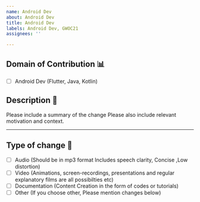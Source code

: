 ```yaml
---
name: Android Dev
about: Android Dev
title: Android Dev
labels: Android Dev, GWOC21
assignees: ''

---
```


## Domain of Contribution 📊

- [ ] Android Dev (Flutter, Java, Kotlin)

## Description 📜

Please include a summary of the change  Please also include relevant motivation and context. 

<hr>

## Type of change 📝

<!----Please delete options that are not relevant. ----->

- [ ] Audio (Should be in mp3 format Includes speech clarity, Concise ,Low distortion)
- [ ] Video (Animations, screen-recordings, presentations and regular explanatory films are all possibilties etc)
- [ ] Documentation (Content Creation in the form of codes or tutorials)
- [ ] Other (If you choose other, Please mention changes below)
